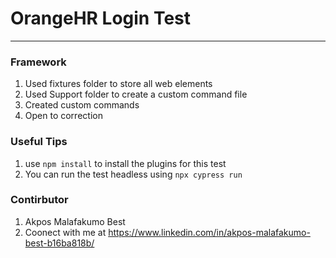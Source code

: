 # OrangeHR Login Test
---

### Framework
1. Used fixtures folder to store all web elements
2. Used Support folder to create a custom command file
3. Created custom commands
4. Open to correction

### Useful Tips
1. use `npm install` to install the plugins for this test
2. You can run the test headless using `npx cypress run`

### Contirbutor
1. Akpos Malafakumo Best
2. Coonect with me at https://www.linkedin.com/in/akpos-malafakumo-best-b16ba818b/